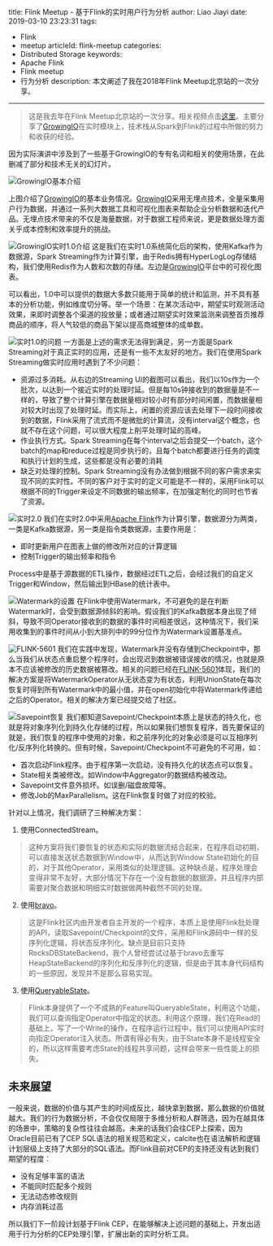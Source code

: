 title: Flink Meetup - 基于Flink的实时用户行为分析
author: Liao Jiayi
date: 2019-03-10 23:23:31
tags:
  - Flink
  - meetup
articleId: flink-meetup
categories:
  - Distributed Storage
keywords:
  - Apache Flink
  - Flink meetup
  - 行为分析
description: 本文阐述了我在2018年Flink Meetup北京站的一次分享。

---
> 这是我去年在Flink Meetup北京站的一次分享。相关视频点击[这里](https://www.bilibili.com/video/av42175504?from=search&seid=44114659379678777)。主要分享了[GrowingIO](https://s.growingio.com/r5OrYo)在实时模块上，技术栈从Spark到Flink的过程中所做的努力和收获的经验。

因为实际演讲中涉及到了一些基于GrowingIO的专有名词和相关的使用场景，在此删减了部分和技术无关的幻灯片。

![GrowingIO基本介绍][1]

上图介绍了[GrowingIO](https://s.growingio.com/r5OrYo)的基本业务情况。[GrowingIO](https://s.growingio.com/r5OrYo)采用无埋点技术，全量采集用户行为数据，并通过一系列大数据工具和可视化图表来帮助企业分析数据和迭代产品。无埋点技术带来的不仅是海量数据，对于数据工程师来说，更是数据处理方面关乎成本控制和效率提升的挑战。


![GrowingIO实时1.0介绍][2]
这是我们在实时1.0系统简化后的架构，使用Kafka作为数据源，Spark Streaming作为计算引擎，由于Redis拥有HyperLogLog存储结构，我们使用Redis作为人数和次数的存储。左边是[GrowingIO](https://s.growingio.com/r5OrYo)平台中的可视化图表。  

可以看出，1.0中可以提供的数据大多数只能用于简单的统计和监测，并不具有基本的分析功能，例如维度切分等。举一个场景：在某次活动中，期望实时观测活动效果，来即时调整各个渠道的投放量；或者通过期望实时效果监测来调整首页推荐商品的顺序，将人气较低的商品下架以提高商城整体的成单数。


![实时1.0的问题][3]
一方面是上述的需求无法得到满足，另一方面是Spark Streaming对于真正实时的应用，还是有一些不太友好的地方。我们在使用Spark Streaming做实时应用时遇到了不少问题：

* 资源过多消耗。从右边的Streaming UI的截图可以看出，我们以10s作为一个批次，以达到一个接近实时的处理时延。但是每10s钟接收到的数据量是不一样的，导致了整个计算引擎在数据量相对较小时有部分时间闲置，而数据量相对较大时出现了处理时延。而实际上，闲置的资源应该去处理下一段时间接收到的数据，Flink采用了流式而不是微批的计算流，没有interval这个概念，也就不存在这个问题，可以很大程度上削平处理时延的高峰。
* 作业执行方式。Spark Streaming在每个interval之后会提交一个batch，这个batch的map和reduce过程是同步执行的，且每个batch都要进行任务的调度和执行计划的生成，这些都是没有必要的消耗
* 缺乏对处理的控制。Spark Streaming没有办法做到根据不同的客户需求来实现不同的实时性。不同的客户对于实时的定义可能是不一样的，采用Flink可以根据不同的Trigger来设定不同数据的输出频率，在加强定制化的同时也节省了资源。

![实时2.0][4]
我们在实时2.0中采用[Apache Flink](https://flink.apache.org)作为计算引擎，数据源分为两类，一类是Kafka数据源，另一类是指令类数据源，主要作用是：

* 即时更新用户在图表上做的修改所对应的计算逻辑
* 控制Trigger的输出频率和指令

Process中是基于源数据的ETL操作，数据经过ETL之后，会经过我们的自定义Trigger和Window，然后输出到HBase的统计表中。

![Watermark的设置][5]
在Flink中使用Watermark，不可避免的是在判断Watermark时，会受到数据源倾斜的影响。假设我们的Kafka数据本身出现了倾斜，导致不同Operator接收到的数据的事件时间相差很远，这种情况下，我们采用收集到的事件时间从小到大排列中的99分位作为Watermark设置基准点。

![FLINK-5601][6]
我们在实践中发现，Watermark并没有存储到Checkpoint中，那么当我们从状态点重启整个程序时，会出现迟到数据被错误接收的情况，也就是原本不应该被修改的历史数据被篡改。相关的问题已经在[FLINK-5601](https://issues.apache.org/jira/browse/FLINK-5601)体现，我们的解决方案是将WatermarkOperator从无状态变为有状态，利用UnionState在每次恢复时得到所有Watermark中的最小值，并在open初始化中将Watermark传递给之后的Operator。相关的解决方案已经提交给了社区。

![Savepoint恢复][7]
我们都知道Savepoint/Checkpoint本质上是状态的持久化，也就是将对象序列化到持久化存储的过程，所以如果我们想恢复程序，首先要保证的就是，我们恢复的程序中使用的对象，和之前序列化的对象必须是可以互相序列化/反序列化转换的。但有时候，Savepoint/Checkpoint不可避免的不可用，如：

* 首次启动Flink程序。由于程序第一次启动，没有持久化的状态点可以恢复。
* State相关类被修改。如Window中Aggregator的数据结构被改动。
* Savepoint文件意外损坏。如误删/磁盘故障等。
* 修改Job的MaxParallelism。这在Flink恢复时做了对应的校验。

针对以上情况，我们调研了三种解决方案：

1. 使用ConnectedStream。
> 这种方案将我们要恢复的状态和实际的数据流结合起来，在程序启动初期，可以直接发送状态数据到Window中，从而达到Window State初始化的目的，对于其他Operator，采用类似的处理逻辑。这种缺点是，程序处理会变得非常不友好，大部分情况下存在一个没有数据的数据源，并且程序内部需要对聚合数据和明细实时数据做两种截然不同的处理。

2.  使用[bravo](https://github.com/king/bravo)。
> 这是Flink社区内由开发者自主开发的一个程序，本质上是使用Flink批处理的API，读取Savepoint/Checkpoint的文件，采用和Flink源码中一样的反序列化逻辑，将状态反序列化。缺点是目前只支持RocksDBStateBackend，我个人曾经尝试过基于bravo去重写HeapStateBackend的序列化和反序列化的逻辑，但是由于其本身代码结构的一些原因，发现并不是那么容易实现。

3.  使用[QueryableState](https://ci.apache.org/projects/flink/flink-docs-stable/dev/stream/state/queryable_state.html)。
> Flink本身提供了一个不成熟的Feature叫QueryableState，利用这个功能，我们可以查询指定Operator中指定的状态。利用这个原理，我们在Read的基础上，写了一个Write的操作，在程序运行过程中，我们可以使用API实时向指定Operator注入状态。所谓有得必有失，由于State本身不是线程安全的，所以这样需要考虑State的线程共享问题，这样会带来一些性能上的损失。


## 未来展望
一般来说，数据的价值与其产生的时间成反比，越快拿到数据，那么数据的价值就越大。我们的行为数据分析，不会仅仅局限于多维分析和人群筛选，因为在越具体的场景中，策略的复杂性往往会越高。未来的话我们会往CEP上探索，因为Oracle目前已有了CEP SQL语法的相关规范和定义，calcite也在语法解析和逻辑计划层级上支持了大部分的SQL语法。而Flink目前对CEP的支持还没有达到我们期望的程度：

* 没有足够丰富的语法
* 不能同时匹配多个规则
* 无法动态修改规则
* 内存消耗过高

所以我们下一阶段计划基于Flink CEP，在能够解决上述问题的基础上，开发出适用于行为分析的CEP处理引擎，扩展出新的实时分析工具。




  [1]: http://www.liaojiayi.com/assets/slide1.png
  [2]: http://www.liaojiayi.com/assets/slide2.png
  [3]: http://www.liaojiayi.com/assets/slide3.png
  [4]: http://www.liaojiayi.com/assets/slide4.png
  [5]: http://www.liaojiayi.com/assets/slide5.png
  [6]: http://www.liaojiayi.com/assets/slide6.png
  [7]: http://www.liaojiayi.com/assets/slide7.png
